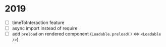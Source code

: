 # 2019

- [ ] timeToInteraction feature
- [ ] async import instead of require
- [ ] add `preload` on rendered component (`Loadable.preload()` <=> `<Loadable />`)